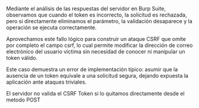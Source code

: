 Mediante el análisis de las respuestas del servidor en Burp Suite, observamos que cuando el token es incorrecto, la solicitud es rechazada, pero si directamente eliminamos el parámetro, la validación desaparece y la operación se ejecuta correctamente.

Aprovechamos este fallo lógico para construir un ataque CSRF que omite por completo el campo csrf, lo cual permite modificar la dirección de correo electrónico del usuario víctima sin necesidad de conocer ni manipular un token válido.

Este caso demuestra un error de implementación típico: asumir que la ausencia de un token equivale a una solicitud segura, dejando expuesta la aplicación ante ataques triviales.

El servidor no valida el CSRF Token si lo quitamos directamente desde el metodo POST

